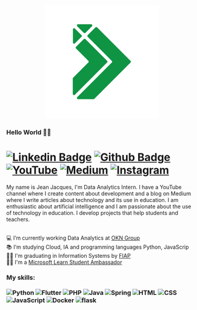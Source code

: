 <p align="center">
  <a href="">
    <img src="https://raw.githubusercontent.com/jjeanjacques10/jjeanjacques10/master/jjean-dev-logo-v1-02.png" width="300px">
  </a>
</p>

### Hello World 🐱‍💻 
# [![Linkedin Badge](https://img.shields.io/badge/-LinkedIn-0077B5?style=flat&logo=Linkedin&logoColor=white&link=https://www.linkedin.com/in/jjean-jacques10/)](https://www.linkedin.com/in/jjean-jacques10/) [![Github Badge](https://img.shields.io/badge/-Github-242A2D?style=flat&logo=Github&logoColor=white&link=https://github.com/jjeanjacques10/)](https://github.com/jjeanjacques10/) [![YouTube](https://img.shields.io/badge/-Youtube-FF0000?style=flat&logo=youtube&logoColor=white&link=https://www.youtube.com/channel/UCdmQOk2zNiiPlOc0p-Mtj5A?view_as=subscriber)](https://www.youtube.com/channel/UCdmQOk2zNiiPlOc0p-Mtj5A?view_as=subscriber) [![Medium](https://img.shields.io/badge/-medium-242A2D?style=flat&logo=medium&logoColor=white&link=https://www.linkedin.com/in/jjean-jacques10/)](https://www.linkedin.com/in/jjean-jacques10/) [![Instagram](https://img.shields.io/badge/-instagram-D42F8A?style=flat&logo=instagram&logoColor=white&link=https://www.instagram.com/jjean_dev)](https://www.instagram.com/jjean_dev)

My name is Jean Jacques, I'm Data Analytics Intern. I have a YouTube channel where I create content about development and a blog on Medium where I write articles about technology and its use in education. I am enthusiastic about artificial intelligence and I am passionate about the use of technology in education. I develop projects that help students and teachers. <br> <br>

💻 I’m currently working Data Analytics at [OKN Group](http://www.okngroup.com.br/)<br>
📚 I'm studying Cloud, IA and programming languages Python, JavaScrip<br>
👨‍💻 I'm graduating in Information Systems by [FIAP](https://www.fiap.com.br/)<br>
🐱‍💻 I'm a [Microsoft Learn Student Ambassador](https://studentambassadors.microsoft.com/)<br>


### My skills: <br/> <br/> ![Python](https://img.shields.io/badge/-Python-0077B5?style=flat&logoColor=white&logo=python) ![Flutter](https://img.shields.io/badge/-flutter-45D1FD?style=flat&logoColor=white&logo=flutter) ![PHP](https://img.shields.io/badge/-php-7478AE?style=flat&logoColor=white&logo=php) ![Java](https://img.shields.io/badge/-Java-ff961f?style=flat&logoColor=white&logo=java) ![Spring](https://img.shields.io/badge/-Spring-00d10d?style=flat&logoColor=white&logo=spring) ![HTML](https://img.shields.io/badge/-HTML-ff0d00?style=flat&logoColor=white&logo=html5) ![CSS](https://img.shields.io/badge/-CSS-196eff?style=flat&logoColor=white&logo=css3) <br/> ![JavaScript](https://img.shields.io/badge/-JavaScript-ffdd19?style=flat&logoColor=white&logo=javascript) ![Docker](https://img.shields.io/badge/-docker-1090D1?style=flat&logoColor=white&logo=docker) ![flask](https://img.shields.io/badge/-flask-000000?style=flat&logoColor=white&logo=flask)
